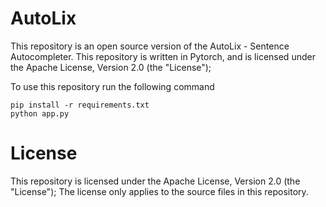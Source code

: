 # AutoLix

This repository is an open source version of the AutoLix - Sentence Autocompleter. This repository is written in Pytorch, and is licensed under the Apache License, Version 2.0 (the "License");

To use this repository run the following command

```shell
pip install -r requirements.txt
python app.py
```

# License

This repository is licensed under the Apache License, Version 2.0 (the "License"); The license only applies to the source files in this
repository.